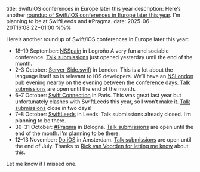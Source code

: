 title: Swift/iOS conferences in Europe later this year
description: Here’s another [roundup of Swift/iOS conferences in Europe later this year](). I’m planning to be at SwiftLeeds and #Pragma.
date: 2025-06-20T16:08:22+01:00
%%%

Here’s another roundup of Swift/iOS conferences in Europe later this year:

- 18–19 September: [NSSpain](https://2025.nsspain.com/) in Logroño A very fun and sociable conference. [Talk submissions](https://docs.google.com/forms/d/e/1FAIpQLSeR9Lg_1gH-ONusOKIQRKQzXy8JKi1mYdiLIpfFkC8OAEN3Xw/viewform) just opened yesterday until the end of the month.
- 2–3 October: [Server-Side.swift](https://www.serversideswift.info/) in London. This is a lot about the language itself so is relevant to iOS developers. We’ll have an [NSLondon](https://nslondon.com/) pub evening nearby on the evening between the conference days. [Talk submissions](https://www.papercall.io/serversideswift-2025) are open until the end of the month.
- 6–7 October: [Swift Connection](https://swiftconnection.io/) in Paris. This was great last year but unfortunately clashes with SwiftLeeds this year, so I won’t make it. [Talk submissions](https://sessionize.com/swift-connection-2025/) close in two days!
- 7–8 October: [SwiftLeeds](https://swiftleeds.co.uk/) in Leeds. Talk submissions already closed. I’m planning to be there.
- 30–31 October: [#Pragma](https://www.pragmaconference.com/) in Bologna. [Talk submissions](https://docs.google.com/forms/d/e/1FAIpQLSdfqCRaIFLSFthBoaii92pStWueUFy-yHlgVySapLaew6h3Yg/viewform) are open until the end of the month. I’m planning to be there.
- 12–13 November: [Do iOS](https://do-ios.com/) in Amsterdam. [Talk submissions](https://www.papercall.io/do-ios-2025) are open until the end of July. Thanks to [Rick van Voorden for letting me know](https://bsky.app/profile/vanvoorden.bsky.social/post/3ls2lt6qp522k) about this.

Let me know if I missed one.
